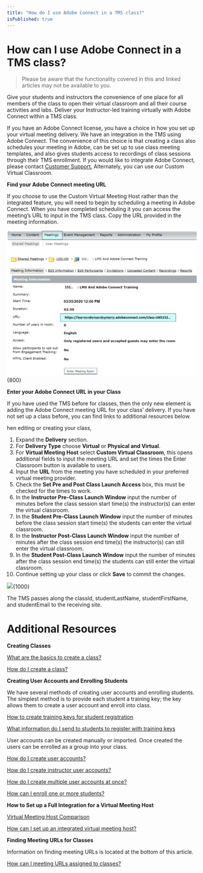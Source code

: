 ```yaml
---
title: "How do I use Adobe Connect in a TMS class?"
isPublished: true
---
```


# How can I use Adobe Connect in a TMS class? 

> Please be aware that the functionality covered in this and linked articles may not be available to you.

Give your students and instructors the convenience of one place for all members of the class to open their virtual classroom and all their course activities and labs. Deliver your Instructor-led training virtually with Adobe Connect within a TMS class.  

If you have an Adobe Connect license, you have a choice in how you set up your virtual meeting delivery. We have an integration in the TMS using Adobe Connect. The convenience of this choice is that creating a class also schedules your meeting in Adobe, can be set up to use class meeting templates, and also gives students access to recordings of class sessions through their TMS enrollment. If you would like to integrate Adobe Connect, please contact [Customer Support.](https://www.skillable.com/customer-support/) Alternately, you can use our Custom Virtual Classroom. 

**Find your Adobe Connect meeting URL**

If you choose to use the Custom Virtual Meeting Host rather than the integrated feature, you will need to begin by scheduling a meeting in Adobe Connect. When you have completed scheduling it you can access the meeting’s URL to input in the TMS class. Copy the URL provided in the meeting information. 

![](/tms/images/cvcadobeurl-2.png){800}

**Enter your Adobe Connect URL in your Class**

If you have used the TMS before for classes, then the only new element is adding the Adobe Connect meeting URL for your class’ delivery. If you have not set up a class before, you can find links to additional resources below. 

hen editing or creating your class, 
1. Expand the **Delivery** section.
1. For **Delivery Type** choose **Virtual** or **Physical and Virtual**.
1. For **Virtual Meeting Host** select **Custom Virtual Classroom**, this opens additional fields to input the meeting URL and set the times the Enter Classroom button is available to users.
1. Input the **URL** from the meeting you have scheduled in your preferred virtual meeting provider.
1. Check the **Set Pre and Post Class Launch Access** box, this must be checked for the times to work.
1. In the **Instructor Pre-Class Launch Window** input the number of minutes before the class session start time(s) the instructor(s) can enter the virtual classroom.
1. In the **Student Pre-Class Launch Window** input the number of minutes before the class session start time(s) the students can enter the virtual classroom. 
1. In the **Instructor Post-Class Launch Window** input the number of minutes after the class session end time(s) the instructor(s) can still enter the virtual classroom. 
1. In the **Student Post-Class Launch Window** input the number of minutes after the class session end time(s) the students can still enter the virtual classroom.
1. Continue setting up your class or click **Save** to commit the changes.

![](/tms/images/virtual-class-launch-windows.png){1000}
 

The TMS passes along the classId, studentLastName, studentFirstName, and studentEmail to the receiving site. 

# Additional Resources

**Creating Classes** 

 [What are the basics to create a class?](https://docs.skillable.com/tms/tms-administrators/classes/schedule/create-class-basic.md) 
 
 [How do I create a class?](https://docs.skillable.com/tms/tms-administrators/classes/schedule/create-class.md) 

**Creating User Accounts and Enrolling Students**

We have several methods of creating user accounts and enrolling students. The simplest method is to provide each student a training key; the key allows them to create a user account and enroll into class. 

 [How to create training keys for student registration](https://docs.skillable.com/tms/tms-administrators/classes/training-keys/class-training-keys.md) 

 [What information do I send to students to register with training keys](https://docs.skillable.com/tms/tms-administrators/classes/training-keys/information-to-send-to-students-who-are-registering-using-training-keys.md) 

User accounts can be created manually or imported. Once created the users can be enrolled as a group into your class. 

 [How do I create user accounts?](https://docs.skillable.com/tms/tms-administrators/users/student-management/create-student-user-accounts.md) 

 [How do I create instructor user accounts?](https://docs.skillable.com/tms/tms-administrators/users/instructor-management/create-instructor-user-accounts.md) 

 [How do I create multiple user accounts at once?](https://docs.skillable.com/tms/tms-administrators/users/student-management/create-multiple-user-accounts-at-once.md) 

 [How can I enroll one or more students?](https://docs.skillable.com/tms/tms-administrators/classes/enrollments-roster/enroll-multiple-students.md) 

**How to Set up a Full Integration for a Virtual Meeting Host**

[Virtual Meeting Host Comparison](https://docs.skillable.com/tms/tms-administrators/classes/virtual-meetings/vmh-comparison.md)

[How can I set up an integrated virtual meeting host?](/tms/tms-administrators/classes/virtual-meetings/integrated-virtual-meetings.md)

**Finding Meeting URLs for Classes**

Information on finding meeting URLs is located at the bottom of this article.

 [How can I meeting URLs assigned to classes?](https://docs.skillable.com/tms/tms-administrators/classes/virtual-meetings/custom-virtual-classroom.md)
